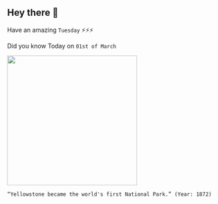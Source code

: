 ## Hey there 👋
Have an amazing `Tuesday` ⚡⚡⚡

Did you know Today on `01st of March`
 
 [<img src="https://upload.wikimedia.org/wikipedia/commons/thumb/8/82/Yellowstone_National_Park_by_Wellge%2C_1904.jpg/2560px-Yellowstone_National_Park_by_Wellge%2C_1904.jpg" width="300" />](https://en.wikipedia.org/wiki/Yellowstone_National_Park#:~:text=It%20was%20established%20by%20the,national%20park%20in%20the%20world.) 
 ```
“Yellowstone became the world's first National Park.” (Year: 1872)
```

